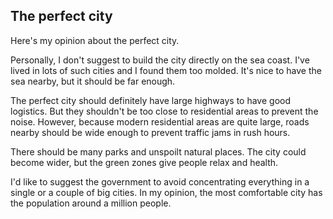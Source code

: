 ## The perfect city

Here's my opinion about the perfect city.

Personally, I don't suggest to build the city directly on the sea coast. I've
lived in lots of such cities and I found them too molded. It's nice to have the
sea nearby, but it should be far enough.

The perfect city should definitely have large highways to have good logistics.
But they shouldn't be too close to residential areas to prevent the noise.
However, because modern residential areas are quite large, roads nearby should
be wide enough to prevent traffic jams in rush hours.

There should be many parks and unspoilt natural places. The city could become
wider, but the green zones give people relax and health.

I'd like to suggest the government to avoid concentrating everything in a
single or a couple of big cities. In my opinion, the most comfortable city has
the population around a million people.

